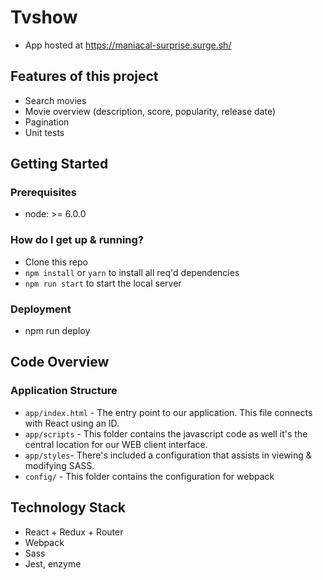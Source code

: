 # Tvshow

- App hosted at https://maniacal-surprise.surge.sh/

## Features of this project
- Search movies
- Movie overview (description, score, popularity, release date)
- Pagination
- Unit tests

## Getting Started

### Prerequisites
- node: >= 6.0.0

### How do I get up & running?
- Clone this repo
- `npm install` or `yarn` to install all req'd dependencies
- `npm run start` to start the local server

### Deployment
- npm run deploy

## Code Overview

### Application Structure
- `app/index.html` - The entry point to our application. This file connects with React using an ID.
- `app/scripts` - This folder contains the javascript code as well it's the central location
for our WEB client interface.
- `app/styles`- There's included a configuration that assists in viewing & modifying SASS.
- `config/` - This folder contains the configuration for webpack

## Technology Stack
- React + Redux + Router
- Webpack
- Sass
- Jest, enzyme
